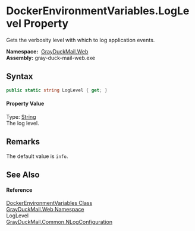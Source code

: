 DockerEnvironmentVariables.LogLevel Property
============================================
Gets the verbosity level with which to log application events.

  **Namespace:**  [GrayDuckMail.Web][1]  
  **Assembly:** gray-duck-mail-web.exe

Syntax
------

```csharp
public static string LogLevel { get; }
```

#### Property Value
Type: [String][2]  
 The log level. 

Remarks
-------
 The default value is `info`. 

See Also
--------

#### Reference
[DockerEnvironmentVariables Class][3]  
[GrayDuckMail.Web Namespace][1]  
LogLevel  
[GrayDuckMail.Common.NLogConfiguration][4]  

[1]: ../README.md
[2]: https://docs.microsoft.com/dotnet/api/system.string
[3]: README.md
[4]: ../../GrayDuckMail.Common/NLogConfiguration/README.md